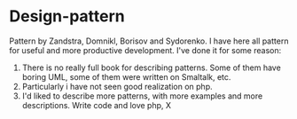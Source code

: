 # Design-pattern
Pattern by Zandstra, Domnikl, Borisov and Sydorenko.
I have here all pattern for useful and more productive development. I've done it for some reason:
1. There is no really full book for describing patterns. Some of them have boring UML, some of them were written on Smaltalk, etc.
2. Particularly i have not seen good realization on php.
3. I'd liked to describe  more patterns, with more examples and more descriptions.
Write code and love php, X
